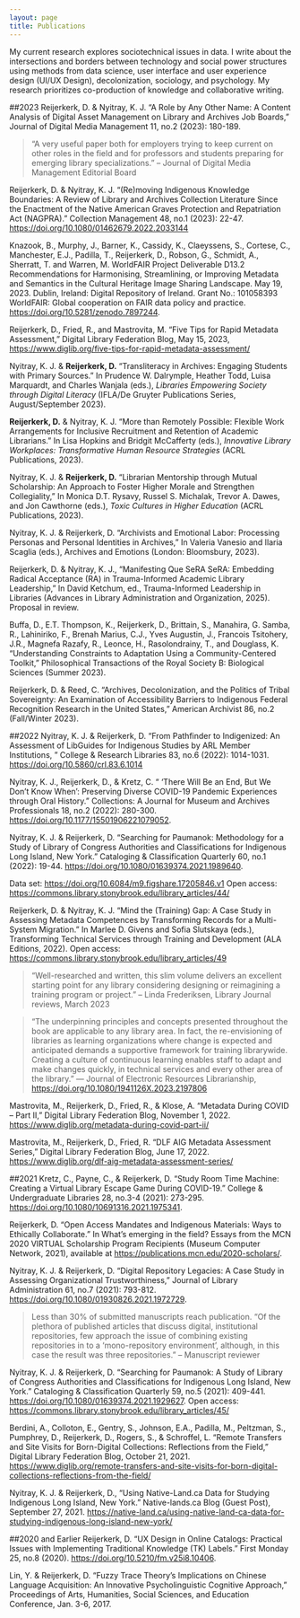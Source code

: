 ```yaml
---
layout: page
title: Publications
---
```

My current research explores sociotechnical issues in data. I write about the intersections and borders between technology and social power structures using methods from data science, user interface and user experience design (UI/UX Design), decolonization, sociology, and psychology. My research prioritizes co-production of knowledge and collaborative writing.

##2023
Reijerkerk, D. & Nyitray, K. J. “A Role by Any Other Name: A Content Analysis of Digital Asset Management on Library and Archives Job Boards,” Journal of Digital Media Management 11, no.2 (2023): 180-189.
> “A very useful paper both for employers trying to keep current on other roles in the field and for professors and students preparing for emerging library specializations.” – Journal of Digital Media Management Editorial Board

Reijerkerk, D. & Nyitray, K. J. “(Re)moving Indigenous Knowledge Boundaries: A Review of  Library and Archives Collection Literature Since the Enactment of the Native American Graves Protection and Repatriation Act (NAGPRA).” Collection Management 48, no.1 (2023): 22-47. https://doi.org/10.1080/01462679.2022.2033144

Knazook, B., Murphy, J., Barner, K., Cassidy, K., Claeyssens, S., Cortese, C., Manchester, E.J., Padilla, T., Reijerkerk, D., Robson, G., Schmidt, A., Sherratt, T. and Warren, M. WorldFAIR Project Deliverable D13.2 Recommendations for Harmonising, Streamlining, or Improving Metadata and Semantics in the Cultural Heritage Image Sharing Landscape. May 19, 2023. Dublin, Ireland: Digital Repository of Ireland. Grant No.: 101058393 WorldFAIR: Global cooperation on FAIR data policy and practice. https://doi.org/10.5281/zenodo.7897244.

Reijerkerk, D., Fried, R., and Mastrovita, M. “Five Tips for Rapid Metadata Assessment,” Digital Library Federation Blog, May 15, 2023, https://www.diglib.org/five-tips-for-rapid-metadata-assessment/

Nyitray, K. J. & **Reijerkerk, D.** “Transliteracy in Archives: Engaging Students with Primary Sources.” In Prudence W. Dalrymple, Heather Todd, Luisa Marquardt, and Charles Wanjala (eds.), *Libraries Empowering Society through Digital Literacy* (IFLA/De Gruyter Publications Series, August/September 2023). 

**Reijerkerk, D.** & Nyitray, K. J. “More than Remotely Possible: Flexible Work Arrangements for Inclusive Recruitment and Retention of Academic Librarians.” In Lisa Hopkins and Bridgit McCafferty (eds.), *Innovative Library Workplaces: Transformative Human Resource Strategies* (ACRL Publications, 2023).

Nyitray, K. J. & **Reijerkerk, D.** “Librarian Mentorship through Mutual Scholarship: An Approach to Foster Higher Morale and Strengthen Collegiality,” In Monica D.T. Rysavy, Russel S. Michalak, Trevor A. Dawes, and Jon Cawthorne (eds.), *Toxic Cultures in Higher Education* (ACRL Publications, 2023).

Nyitray, K. J. & Reijerkerk, D. “Archivists and Emotional Labor: Processing Personas and Personal Identities in Archives,” In Valeria Vanesio and Ilaria Scaglia (eds.), Archives and Emotions (London: Bloomsbury, 2023).

Reijerkerk, D. & Nyitray, K. J., “Manifesting Que SeRA SeRA: Embedding Radical Acceptance (RA) in Trauma-Informed Academic Library Leadership,” In David Ketchum, ed., Trauma-Informed Leadership in Libraries (Advances in Library Administration and Organization, 2025). Proposal in review. 

Buffa, D., E.T. Thompson, K., Reijerkerk, D., Brittain, S., Manahira, G. Samba, R., Lahiniriko, F., Brenah Marius, C.J., Yves Augustin, J., Francois Tsitohery, J.R., Magnefa Razafy, R., Leonce, H., Rasolondrainy, T., and Douglass, K. “Understanding Constraints to Adaptation Using a Community-Centered Toolkit,” Philosophical Transactions of the Royal Society B: Biological Sciences (Summer 2023).

Reijerkerk, D. & Reed, C. “Archives, Decolonization, and the Politics of Tribal Sovereignty: An Examination of Accessibility Barriers to Indigenous Federal Recognition Research in the United States,” American Archivist 86, no.2 (Fall/Winter 2023).

##2022
Nyitray, K. J. & Reijerkerk, D. “From Pathfinder to Indigenized: An Assessment of LibGuides for Indigenous Studies by ARL Member Institutions, ” College & Research Libraries 83, no.6 (2022): 1014-1031. https://doi.org/10.5860/crl.83.6.1014

Nyitray, K. J., Reijerkerk, D., & Kretz, C. “ ‘There Will Be an End, But We Don’t Know When’: Preserving Diverse COVID-19 Pandemic Experiences through Oral History.” Collections: A Journal for Museum and Archives Professionals 18, no.2 (2022): 280-300. https://doi.org/10.1177/15501906221079052. 

Nyitray, K. J. & Reijerkerk, D. “Searching for Paumanok: Methodology for a Study of Library of Congress Authorities and Classifications for Indigenous Long Island, New York.” Cataloging & Classification Quarterly 60, no.1 (2022): 19-44. https://doi.org/10.1080/01639374.2021.1989640.  

Data set: https://doi.org/10.6084/m9.figshare.17205846.v1 
Open access: https://commons.library.stonybrook.edu/library_articles/44/ 

Reijerkerk, D. & Nyitray, K. J. “Mind the (Training) Gap: A Case Study in Assessing Metadata Competences by Transforming Records for a Multi-System Migration.” In Marlee D. Givens and Sofia Slutskaya (eds.), Transforming Technical Services through Training and Development (ALA Editions, 2022). Open access: https://commons.library.stonybrook.edu/library_articles/49 
>“Well-researched and written, this slim volume delivers an excellent starting point for any library considering designing or reimagining a training program or project.” – Linda Frederiksen, Library Journal reviews, March 2023

>“The underpinning principles and concepts presented throughout the book are applicable to any library area. In fact, the re-envisioning of libraries as learning organizations where change is expected and anticipated demands a supportive framework for training librarywide. Creating a culture of continuous learning enables staff to adapt and make changes quickly, in technical services and every other area of the library.” — Journal of Electronic Resources Librarianship, https://doi.org/10.1080/1941126X.2023.2197806 

Mastrovita, M., Reijerkerk, D., Fried, R., & Klose, A. “Metadata During COVID – Part II,” Digital Library Federation Blog, November 1, 2022. https://www.diglib.org/metadata-during-covid-part-ii/ 

Mastrovita, M., Reijerkerk, D., Fried, R. “DLF AIG Metadata Assessment Series,” Digital Library Federation Blog, June 17, 2022. https://www.diglib.org/dlf-aig-metadata-assessment-series/ 

##2021
Kretz, C., Payne, C., & Reijerkerk, D. “Study Room Time Machine: Creating a Virtual Library Escape Game During COVID-19.” College & Undergraduate Libraries 28, no.3-4 (2021): 273-295. https://doi.org/10.1080/10691316.2021.1975341.

Reijerkerk, D. “Open Access Mandates and Indigenous Materials: Ways to Ethically Collaborate.” In What’s emerging in the field? Essays from the MCN 2020 VIRTUAL Scholarship Program Recipients (Museum Computer Network, 2021), available at https://publications.mcn.edu/2020-scholars/. 

Nyitray, K. J. & Reijerkerk, D. “Digital Repository Legacies: A Case Study in Assessing Organizational Trustworthiness,” Journal of Library Administration 61, no.7 (2021): 793-812. https://doi.org/10.1080/01930826.2021.1972729. 
>Less than 30% of submitted manuscripts reach publication. “Of the plethora of published articles that discuss digital, institutional repositories, few approach the issue of combining existing repositories in to a ‘mono-repository environment’, although, in this case the result was three repositories.” – Manuscript reviewer

Nyitray, K. J. & Reijerkerk, D. “Searching for Paumanok: A Study of Library of Congress Authorities and Classifications for Indigenous Long Island, New York.” Cataloging & Classification Quarterly 59, no.5 (2021): 409-441. https://doi.org/10.1080/01639374.2021.1929627. 
Open access: https://commons.library.stonybrook.edu/library_articles/45/ 

Berdini, A., Colloton, E., Gentry, S., Johnson, E.A., Padilla, M., Peltzman, S., Pumphrey, D., Reijerkerk, D., Rogers, S., & Schroffel, L. “Remote Transfers and Site Visits for Born-Digital Collections: Reflections from the Field,” Digital Library Federation Blog, October 21, 2021. https://www.diglib.org/remote-transfers-and-site-visits-for-born-digital-collections-reflections-from-the-field/

Nyitray, K. J. & Reijerkerk, D., “Using Native-Land.ca Data for Studying Indigenous Long Island, New York.” Native-lands.ca Blog (Guest Post), September 27, 2021. https://native-land.ca/using-native-land-ca-data-for-studying-indigenous-long-island-new-york/

##2020 and Earlier
Reijerkerk, D. “UX Design in Online Catalogs: Practical Issues with Implementing Traditional Knowledge (TK) Labels.” First Monday 25, no.8 (2020). https://doi.org/10.5210/fm.v25i8.10406.

Lin, Y. & Reijerkerk, D. “Fuzzy Trace Theory’s Implications on Chinese Language Acquisition: An Innovative Psycholinguistic Cognitive Approach,” Proceedings of Arts, Humanities, Social Sciences, and Education Conference, Jan. 3-6, 2017. 
